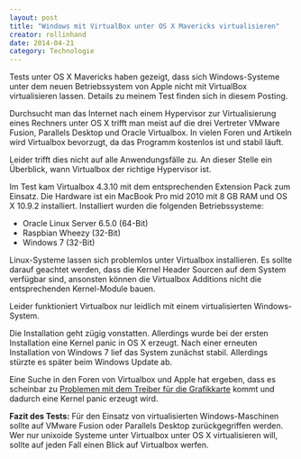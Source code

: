 ```yaml
---
layout: post
title: "Windows mit VirtualBox unter OS X Mavericks virtualisieren"
creator: rollinhand
date: 2014-04-21
category: Technologie
---
```

Tests unter OS X Mavericks haben gezeigt, dass sich Windows-Systeme unter dem neuen 
Betriebssystem von Apple nicht mit VirtualBox virtualisieren lassen. Details zu meinem 
Test finden sich in diesem Posting.

<!--more-->

Durchsucht man das Internet nach einem Hypervisor zur Virtualisierung eines Rechners 
unter OS X trifft man meist auf die drei Vertreter VMware Fusion, Parallels Desktop 
und Oracle Virtualbox. In vielen Foren und Artikeln wird Virtualbox bevorzugt, da das 
Programm kostenlos ist und stabil läuft.

Leider trifft dies nicht auf alle Anwendungsfälle zu. An dieser Stelle ein Überblick, 
wann Virtualbox der richtige Hypervisor ist.

Im Test kam Virtualbox 4.3.10 mit dem entsprechenden Extension Pack zum Einsatz. 
Die Hardware ist ein MacBook Pro mid 2010 mit 8 GB RAM und OS X 10.9.2 installiert. 
Installiert wurden die folgenden Betriebssysteme:

* Oracle Linux Server 6.5.0 (64-Bit)
* Raspbian Wheezy (32-Bit)
* Windows 7 (32-Bit)

Linux-Systeme lassen sich problemlos unter Virtualbox installieren. Es sollte darauf 
geachtet werden, dass die Kernel Header Sourcen auf dem System verfügbar sind, 
ansonsten können die Virtualbox Additions nicht die entsprechenden Kernel-Module bauen.

Leider funktioniert Virtualbox nur leidlich mit einem virtualisierten Windows-System.

Die Installation geht zügig vonstatten. Allerdings wurde bei der ersten Installation 
eine Kernel panic in OS X erzeugt. Nach einer erneuten Installation von Windows 7 lief 
das System zunächst stabil. Allerdings stürzte es später beim Windows Update ab.

Eine Suche in den Foren von Virtualbox und Apple hat ergeben, dass es scheinbar 
zu [Problemen mit dem Treiber für die Grafikkarte](https://discussions.apple.com/thread/5287447?start=15&amp;tstart=0) 
kommt und dadurch eine Kernel panic erzeugt wird.

**Fazit des Tests:** Für den Einsatz von virtualisierten Windows-Maschinen sollte auf 
VMware Fusion oder Parallels Desktop zurückgegriffen werden. Wer nur unixoide Systeme 
unter Virtualbox unter OS X virtualisieren will, sollte auf jeden Fall einen Blick auf 
Virtualbox werfen.
